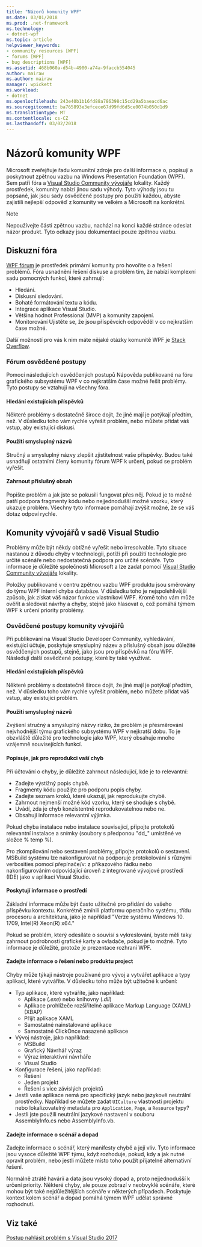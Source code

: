 ```yaml
---
title: "Názorů komunity WPF"
ms.date: 03/01/2018
ms.prod: .net-framework
ms.technology:
- dotnet-wpf
ms.topic: article
helpviewer_keywords:
- community resources [WPF]
- forums [WPF]
- bug descriptions [WPF]
ms.assetid: 468b060a-d54b-4900-a74a-9faccb554045
author: mairaw
ms.author: mairaw
manager: wpickett
ms.workload:
- dotnet
ms.openlocfilehash: 243e40b1b16fd88a786398c15cd29a5baeacd6ac
ms.sourcegitcommit: ba765893e3efcece67d99fd6d5ce0074b050d1d9
ms.translationtype: MT
ms.contentlocale: cs-CZ
ms.lasthandoff: 03/02/2018
---
```

# <a name="wpf-community-feedback"></a>Názorů komunity WPF

Microsoft zveřejňuje řadu komunitní zdroje pro další informace o, popisují a poskytnout zpětnou vazbu na Windows Presentation Foundation (WPF). Sem patří fóra a [Visual Studio Community vývojáře](https://developercommunity.visualstudio.com/) lokality. Každý prostředek, komunity nabízí jinou sadu výhody. Tyto výhody jsou tu popsané, jak jsou sady osvědčené postupy pro použití každou, abyste zajistili nejlepší odpověď z komunity ve velkém a Microsoft na konkrétní.

> [!NOTE]
> Nepoužívejte části zpětnou vazbu, nachází na konci každé stránce odeslat názor produkt. Tyto odkazy jsou dokumentaci pouze zpětnou vazbu.

## <a name="forums"></a>Diskuzní fóra

[WPF fórum](https://social.msdn.microsoft.com/Forums/vstudio/en-US/home?forum=wpf) je prostředek primární komunity pro hovoříte o a řešení problémů. Fóra usnadnění řešení diskuse a problém tím, že nabízí komplexní sadu pomocných funkcí, které zahrnují:

- Hledání.
- Diskusní sledování.
- Bohaté formátování textu a kódu.
- Integrace aplikace Visual Studio.
- Většina hodnot Professional (MVP) a komunity zapojení.
- Monitorování Ujistěte se, že jsou příspěvcích odpověděl v co nejkratším čase možné.

Další možností pro vás k nim máte nějaké otázky komunitě WPF je [Stack Overflow](https://stackoverflow.com/questions/tagged/wpf).

### <a name="forum-best-practices"></a>Fórum osvědčené postupy

Pomocí následujících osvědčených postupů Nápověda publikované na fóru grafického subsystému WPF v co nejkratším čase možné řešit problémy. Tyto postupy se vztahují na všechny fóra.

#### <a name="search-existing-posts"></a>Hledání existujících příspěvků

Některé problémy s dostatečně široce dojít, že jiné mají je potýkají předtím, než. V důsledku toho vám rychle vyřešit problém, nebo můžete přidat váš vstup, aby existující diskusi.

#### <a name="use-meaningful-titles"></a>Použití smysluplný názvů

Stručný a smysluplný názvy zlepšit zjistitelnost vaše příspěvky. Budou také usnadňují ostatními členy komunity fórum WPF k určení, pokud se problém vyřešit.

#### <a name="include-appropriate-content"></a>Zahrnout příslušný obsah

Popište problém a jak jste se pokusili fungovat přes něj. Pokud je to možné patří podpora fragmenty kódu nebo nejjednodušší možné vzorku, který ukazuje problém. Všechny tyto informace pomáhají zvýšit možné, že se váš dotaz odpoví rychle.

## <a name="visual-studio-developer-community"></a>Komunity vývojářů v sadě Visual Studio

Problémy může být někdy obtížné vyřešit nebo irresolvable. Tyto situace nastanou z důvodu chyby v technologii, potíží při použití technologie pro určité scénáře nebo nedostatečná podpora pro určité scénáře. Tyto informace je důležité společnosti Microsoft a lze zadat pomocí [Visual Studio Community vývojáře](https://developercommunity.visualstudio.com/) lokality.

Položky publikované v centru zpětnou vazbu WPF produktu jsou směrovány do týmu WPF interní chyba databáze. V důsledku toho je nejspolehlivější způsob, jak získat váš názor funkce vlastníkovi WPF. Kromě toho vám může ověřit a sledovat návrhy a chyby, stejně jako hlasovat o, což pomáhá týmem WPF k určení priority problémy.

### <a name="developer-community-best-practices"></a>Osvědčené postupy komunity vývojářů

Při publikování na Visual Studio Developer Community, vyhledávání, existující účtuje, poskytuje smysluplný název a příslušný obsah jsou důležité osvědčených postupů, stejně, jako jsou pro příspěvků na fóru WPF. Následují další osvědčené postupy, které by také využívat.

#### <a name="search-existing-posts"></a>Hledání existujících příspěvků

Některé problémy s dostatečně široce dojít, že jiné mají je potýkají předtím, než. V důsledku toho vám rychle vyřešit problém, nebo můžete přidat váš vstup, aby existující problém.

#### <a name="use-meaningful-titles"></a>Použití smysluplný názvů

Zvýšení stručný a smysluplný názvy riziko, že problém je přesměrování nejvhodnější týmu grafického subsystému WPF v nejkratší dobu. To je obzvláště důležité pro technologie jako WPF, který obsahuje mnoho vzájemně souvisejících funkcí.

#### <a name="describe-how-to-reproduce-your-bug"></a>Popisuje, jak pro reprodukci vaší chyb

Při účtování o chyby, je důležité zahrnout následující, kde je to relevantní:

- Zadejte výstižný popis chybě.
- Fragmenty kódu použijte pro podporu popis chyby.
- Zadejte seznam kroků, které ukazují, jak reprodukujte chybě.
- Zahrnout nejmenší možné kód vzorku, který se shoduje s chybě.
- Uvádí, zda je chyb konzistentně reprodukovatelnou nebo ne.
- Obsahují informace relevantní výjimka.

 Pokud chyba instalace nebo instalace související, připojte protokolů relevantní instalace a snímky (soubory s předponou "dd_" umístěné ve složce % temp %).

 Pro zkompilování nebo sestavení problémy, připojte protokolů o sestavení. MSBuild systému lze nakonfigurovat na podporuje protokolování s různými verbosities pomocí přepínače/v: z příkazového řádku nebo nakonfigurováním odpovídající úroveň z integrované vývojové prostředí (IDE) jako v aplikaci Visual Studio.

#### <a name="provide-environment-information"></a>Poskytují informace o prostředí

Základní informace může být často užitečné pro přidání do vašeho příspěvku kontextu. Konkrétně zmínili platformu operačního systému, třídu procesoru a architektura, jako je například "Verze systému Windows 10. 1709, Intel(R) Xeon(R) x64."

Pokud se problém, který odesíláte o souvisí s vykreslování, byste měli taky zahrnout podrobnosti grafické karty a ovladače, pokud je to možné. Tyto informace je důležité, protože je prezentace rozhraní WPF.

#### <a name="provide-solution-or-project-information"></a>Zadejte informace o řešení nebo produktu project

Chyby může týkají nástroje používané pro vývoj a vytvářet aplikace a typy aplikací, které vytváříte. V důsledku toho může být užitečné k určení:

- Typ aplikace, které vytváříte, jako například:
  - Aplikace (*.exe*) nebo knihovny (*.dll*)
  - Aplikace prohlížeče rozšiřitelné aplikace Markup Language (XAML) (XBAP)
  - Přijít aplikace XAML
  - Samostatné nainstalované aplikace
  - Samostatné ClickOnce nasazené aplikace
- Vývoj nástroje, jako například:
  - MSBuild
  - Grafický Návrhář výraz
  - Výraz interaktivní návrháře
  - Visual Studio
- Konfigurace řešení, jako například:
  - Řešení
  - Jeden projekt
  - Řešení s více závislých projektů
- Jestli vaše aplikace nemá pro specifický jazyk nebo jazykově neutrální prostředky. Například se můžete zadat `UICulture` vlastnosti projektu nebo lokalizovatelný metadata pro `Application`, `Page`, a `Resource` typy?
- Jestli jste použili neutrální jazykové nastavení v souboru AssemblyInfo.cs nebo AssemblyInfo.vb.

#### <a name="provide-scenario-and-impact-information"></a>Zadejte informace o scénář a dopad

Zadejte informace o scénář, který manifesty chybě a její vliv. Tyto informace jsou vysoce důležité WPF týmu, když rozhoduje, pokud, kdy a jak nutné opravit problém, nebo jestli můžete místo toho použít přijatelné alternativní řešení.

Normálně ztrátě havárií a data jsou vysoký dopad a, proto nejjednodušší k určení priority. Některé chyby, ale pouze zobrazí v neobvyklé scénáře, které mohou být také nejdůležitějších scénáře v některých případech. Poskytuje kontext kolem scénář a dopad pomáhá týmem WPF udělat správné rozhodnutí.

## <a name="see-also"></a>Viz také

[Postup nahlásit problém s Visual Studio 2017](/visualstudio/ide/how-to-report-a-problem-with-visual-studio-2017)
